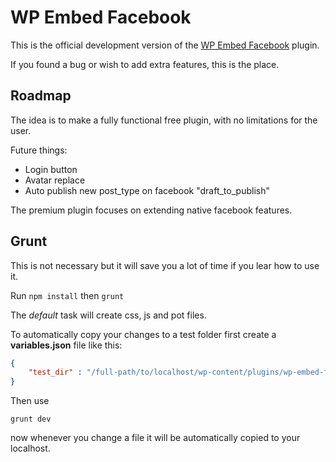 # WP Embed Facebook #

This is the official development version of the [WP Embed Facebook](https://wordpress.org/plugins/wp-embed-facebook/) plugin.

If you found a bug or wish to add extra features, this is the place.

## Roadmap ##

The idea is to make a fully functional free plugin, with no limitations for the user.

Future things:

- Login button 
- Avatar replace
- Auto publish new post_type on facebook "draft_to_publish"

The premium plugin focuses on extending native facebook features.

## Grunt ##

This is not necessary but it will save you a lot of time if you lear how to use it.

Run `npm install` then `grunt`

The *default* task will create css, js and pot files.

To automatically copy your changes to a test folder first create a **variables.json** file like this:

``````json
{
    "test_dir" : "/full-path/to/localhost/wp-content/plugins/wp-embed-facebook/"
}
``````

Then use 

`grunt dev` 

now whenever you change a file it will be automatically copied to your localhost.

